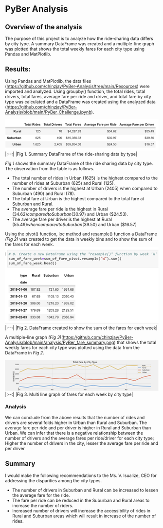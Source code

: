 # PyBer Analysis

## Overview of the analysis
The purpose of this project is to analyze how the ride-sharing data differs by city type. A summary DataFrame was created and a multiple-line graph was plotted that shows the total weekly fares for each city type using Pandas and MatPlotlib.

## Results:
Using Pandas and MatPlotlib, the data files (https://github.com/chinzjay/PyBer-Analysis/tree/main/Resources) were imported and analyzed. Using groupby() function, the total rides, total drivers, total fares, average fare per ride and driver, and total fare by city type was calculated and a DataFrame was created using the analyzed data (https://github.com/chinzjay/PyBer-Analysis/blob/main/PyBer_Challenge.ipynb).

![Summary Dataframe](https://github.com/chinzjay/PyBer-Analysis/blob/main/summary%20dataframe.PNG)
|:--:|
|Fig 1. Summary DataFrame of the ride-sharing data by type|

*Fig 1* shows the summary DataFrame of the ride sharing data by city type. The observation from the table is as follows.
- The total number of rides in Urban (1625) is the highest compared to the number of rides at Suburban (625) and Rural (125).
- The number of drivers is the highest at Urban (2405) when compared to Suburban (490) and Rural (78).
- The total fare at Urban is the highest compared to the total fare at Suburban and Rural.
- The average fare per ride is the highest in Rural ($34.62) compared to Suburban ($30.97) and Urban ($24.53).
- The average fare per driver is the highest at Rural ($55.49) when compared to Suburban ($39.50) and Urban ($16.57)

Using the pivot() function, loc method and resample() function a DataFrame *(Fig 2)* was created to get the data in weekly bins and to show the sum of the fares for each week. 
![final DF](https://github.com/chinzjay/PyBer-Analysis/blob/main/final%20DF.PNG)
|:--:|
|Fig 2. DataFrame created to show the sum of the fares for each week|

A multiple-line graph *(Fig 3)*(https://github.com/chinzjay/PyBer-Analysis/blob/main/analysis/PyBer_fare_summary.png) that shows the total weekly fares for each city type was plotted using the data from the DataFrame in *Fig 2*.

![multiline graph](https://github.com/chinzjay/PyBer-Analysis/blob/main/multiline%20graph.PNG)
|:--:|
|Fig 3. Multi line graph of fares for each week by city type|

### Analysis
We can conclude from the above results that the number of rides and drivers are several folds higher in Urban than Rural and Suburban. The average fare per ride and per driver is higher in Rural and Suburban than Urban. We can infer that there is a negative relationship between the number of drivers and the average fares per ride/driver for each city type; Higher the number of drivers in the city, lesser the average fare per ride and per driver

## Summary
I would make the following recommendations to the Ms. V. Isualize, CEO for addressing the disparities among the city types.
- The number of drivers in Suburban and Rural can be increased to lessen the average fare for the ride.
- The fare per ride can be reduced in the Suburban and Rural areas to increase the number of riders.
- Increased number of drivers will increase the accessibility of rides in Rural and Suburban areas which will result in increase of the number of rides.
